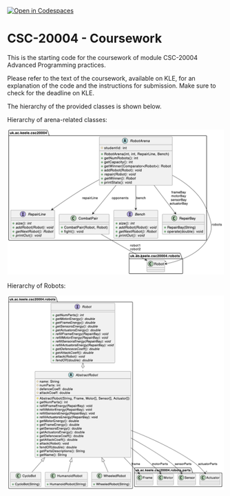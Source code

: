 [![Open in Codespaces](https://classroom.github.com/assets/launch-codespace-2972f46106e565e64193e422d61a12cf1da4916b45550586e14ef0a7c637dd04.svg)](https://classroom.github.com/open-in-codespaces?assignment_repo_id=19503194)
# CSC-20004 - Coursework

This is the starting code for the coursework of module CSC-20004 Advanced Programming practices.

Please refer to the text of the coursework, available on KLE, for an explanation of the code and the instructions for submission. Make sure to check for the deadline on KLE.

The hierarchy of the provided classes is shown below.

Hierarchy of arena-related classes:

![UML diagram 1](./hierarchy1.png)

Hierarchy of Robots:

![UML diagram 2](./hierarchy2.png)
